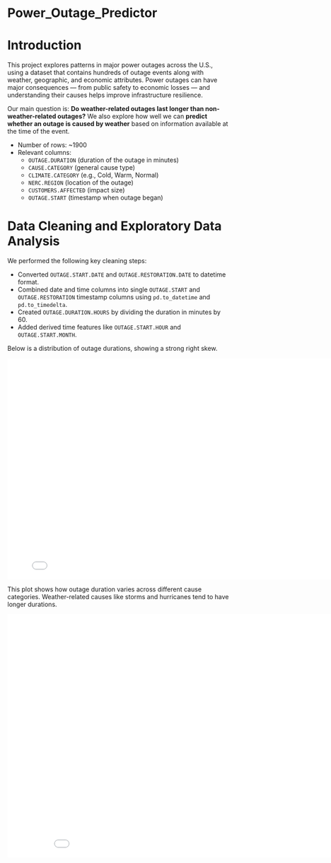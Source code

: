 # Power_Outage_Predictor

# Introduction

This project explores patterns in major power outages across the U.S., using a dataset that contains hundreds of outage events along with weather, geographic, and economic attributes. Power outages can have major consequences — from public safety to economic losses — and understanding their causes helps improve infrastructure resilience.

Our main question is: **Do weather-related outages last longer than non-weather-related outages?** We also explore how well we can **predict whether an outage is caused by weather** based on information available at the time of the event.

- Number of rows: ~1900
- Relevant columns:
  - `OUTAGE.DURATION` (duration of the outage in minutes)
  - `CAUSE.CATEGORY` (general cause type)
  - `CLIMATE.CATEGORY` (e.g., Cold, Warm, Normal)
  - `NERC.REGION` (location of the outage)
  - `CUSTOMERS.AFFECTED` (impact size)
  - `OUTAGE.START` (timestamp when outage began)

# Data Cleaning and Exploratory Data Analysis

We performed the following key cleaning steps:

- Converted `OUTAGE.START.DATE` and `OUTAGE.RESTORATION.DATE` to datetime format.
- Combined date and time columns into single `OUTAGE.START` and `OUTAGE.RESTORATION` timestamp columns using `pd.to_datetime` and `pd.to_timedelta`.
- Created `OUTAGE.DURATION.HOURS` by dividing the duration in minutes by 60.
- Added derived time features like `OUTAGE.START.HOUR` and `OUTAGE.START.MONTH`.

Below is a distribution of outage durations, showing a strong right skew.
<iframe src="imgs/duration_hist.html" width="800" height="500" frameborder="0"></iframe>

This plot shows how outage duration varies across different cause categories. Weather-related causes like storms and hurricanes tend to have longer durations.
<iframe src="imgs/duration_by_cause.html" width="900" height="550" frameborder="0"></iframe>
